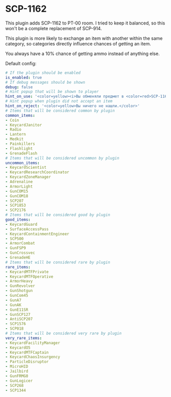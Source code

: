 ﻿# SCP-1162

This plugin adds SCP-1162 to PT-00 room. I tried to keep it balanced, 
so this won't be a complete replacement of SCP-914.

This plugin is more likely to exchange an item with another within the same category, 
so categories directly influence chances of getting an item.

You always have a 10% chance of getting ammo instead of anything else.

Default config:
```yml
# If the plugin should be enabled
is_enabled: true
# If debug messages should be shown
debug: false
# Hint popup that will be shown to player
hint_on_use: '<color=yellow><i>Вы обменяли предмет в <color=red>SCP-1162</color></color></i>'
# Hint popup when plugin did not accept an item
hint_on_reject: '<color=yellow>Вы ничего не нашли.</color>'
# Items that will be considered common by plugin
common_items:
- Coin
- KeycardJanitor
- Radio
- Lantern
- Medkit
- Painkillers
- Flashlight
- GrenadeFlash
# Items that will be considered uncommon by plugin
uncommon_items:
- KeycardScientist
- KeycardResearchCoordinator
- KeycardZoneManager
- Adrenaline
- ArmorLight
- GunCOM15
- GunCOM18
- SCP207
- SCP1853
- SCP2176
# Items that will be considered good by plugin
good_items:
- KeycardGuard
- SurfaceAccessPass
- KeycardContainmentEngineer
- SCP500
- ArmorCombat
- GunFSP9
- GunCrossvec
- GrenadeHE
# Items that will be considered rare by plugin
rare_items:
- KeycardMTFPrivate
- KeycardMTFOperative
- ArmorHeavy
- GunRevolver
- GunShotgun
- GunCom45
- GunA7
- GunAK
- GunE11SR
- GunSCP127
- AntiSCP207
- SCP1576
- SCP018
# Items that will be considered very rare by plugin
very_rare_items:
- KeycardFacilityManager
- KeycardO5
- KeycardMTFCaptain
- KeycardChaosInsurgency
- ParticleDisruptor
- MicroHID
- Jailbird
- GunFRMG0
- GunLogicer
- SCP268
- SCP1344
```
